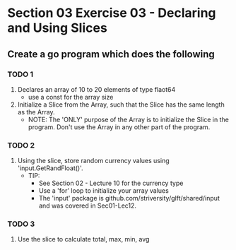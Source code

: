 # Section 03 Exercise 03 - Declaring and Using Slices

## Create a go program which does the following

### TODO 1

1. Declares an array of 10 to 20 elements of type flaot64
   - use a const for the array size
2. Initialize a Slice from the Array, such that the Slice has the same length as the Array.
    - NOTE: The 'ONLY' purpose of the Array is to initialize the Slice in the program. Don't use the Array in any other part of the program.

### TODO 2

1. Using the slice, store random currency values using 'input.GetRandFloat()'.
    - TIP:
        - See Section 02 - Lecture 10 for the currency type
        - Use a 'for' loop to initialize your array values
        - The 'input' package is github.com/striversity/glft/shared/input and was covered in Sec01-Lec12.

### TODO 3

1. Use the slice to calculate total, max, min, avg